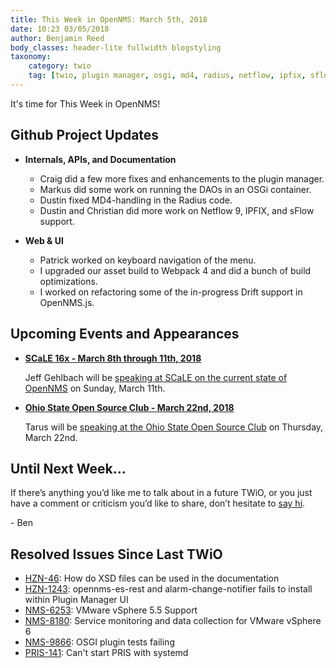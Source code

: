 ```yaml
---
title: This Week in OpenNMS: March 5th, 2018
date: 10:23 03/05/2018
author: Benjamin Reed
body_classes: header-lite fullwidth blogstyling
taxonomy:
    category: twio
    tag: [twio, plugin manager, osgi, md4, radius, netflow, ipfix, sflow, webpack, drift, scale]
---
```


It's time for This Week in OpenNMS!

<!-- git log --author=bamboo@opennms.org --invert-grep --all --no-merges --since='2018-02-27 00:00:00' --until='2018-03-05 00:00:00' --format='%Cblue%ai %Cgreen%aN %Creset%s %Cblue(%H)%Cred%d' --author-date-order | sort | less -R -->

## Github Project Updates

* __Internals, APIs, and Documentation__

  * Craig did a few more fixes and enhancements to the plugin manager.
  * Markus did some work on running the DAOs in an OSGi container.
  * Dustin fixed MD4-handling in the Radius code.
  * Dustin and Christian did more work on Netflow 9, IPFIX, and sFlow support.

* __Web & UI__

  * Patrick worked on keyboard navigation of the menu.
  * I upgraded our asset build to Webpack 4 and did a bunch of build optimizations.
  * I worked on refactoring some of the in-progress Drift support in OpenNMS.js.

## Upcoming Events and Appearances

* __[SCaLE 16x - March 8th through 11th, 2018](https://www.socallinuxexpo.org/scale/16x/presentations/opennms-navigational-update)__

  Jeff Gehlbach will be [speaking at SCaLE on the current state of OpenNMS](https://www.socallinuxexpo.org/scale/16x/presentations/opennms-navigational-update) on Sunday, March 11th.

* __[Ohio State Open Source Club - March 22nd, 2018](https://opensource.osu.edu/events/)__

  Tarus will be [speaking at the Ohio State Open Source Club](https://opensource.osu.edu/events/) on Thursday, March 22nd.

## Until Next Week…

If there’s anything you’d like me to talk about in a future TWiO, or you just have a comment or criticism you’d like to share, don’t hesitate to [say hi](mailto:twio@opennms.org).

\- Ben

<!--
  https://github.com/OpenNMS/twio-fodder/blob/master/scripts/twio-issues-list.pl
-->

## Resolved Issues Since Last TWiO

* [HZN-46](https://issues.opennms.org/browse/HZN-46): How do XSD files can be used in the documentation
* [HZN-1243](https://issues.opennms.org/browse/HZN-1243): opennms-es-rest and alarm-change-notifier fails to install within Plugin Manager UI
* [NMS-6253](https://issues.opennms.org/browse/NMS-6253): VMware vSphere 5.5 Support
* [NMS-8180](https://issues.opennms.org/browse/NMS-8180): Service monitoring and data collection for VMware vSphere 6
* [NMS-9866](https://issues.opennms.org/browse/NMS-9866): OSGI plugin tests failing
* [PRIS-141](https://issues.opennms.org/browse/PRIS-141): Can't start PRIS with systemd
